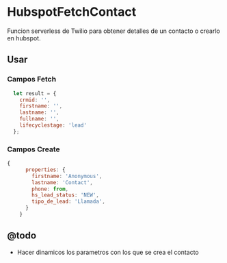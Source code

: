 # HubspotFetchContact

Funcion serverless de Twilio para obtener detalles de un contacto o crearlo en hubspot.

## Usar
### Campos Fetch
```js
  let result = {
    crmid: '',
    firstname: '',
    lastname: '',
    fullname: '',
    lifecyclestage: 'lead'
  };
  ```

### Campos Create
```js
{
      properties: {
        firstname: 'Anonymous',
        lastname: 'Contact',
        phone: from,
        hs_lead_status: 'NEW',
        tipo_de_lead: 'Llamada',
      }
    }
```

## @todo
* Hacer dinamicos los parametros con los que se crea el contacto
